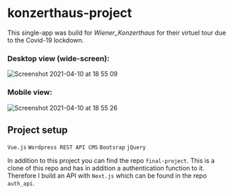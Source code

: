 # konzerthaus-project

This single-app was build for _Wiener_Konzerthaus_ for their virtuel tour due to the Covid-19 lockdown.

### Desktop view (wide-screen):
![Screenshot 2021-04-10 at 18 55 09](https://user-images.githubusercontent.com/70595672/114278296-714dda00-9a2f-11eb-9e72-9d944d55d25b.png)

### Mobile view:
![Screenshot 2021-04-10 at 18 55 26](https://user-images.githubusercontent.com/70595672/114278315-875b9a80-9a2f-11eb-930b-56f9c71fbfa7.png)

## Project setup
`Vue.js`
`Wordpress REST API CMS`
`Bootsrap`
`jQuery`

In addition to this project you can find the repo `final-project`. This is a clone of this repo and has in addition a authentication function to it. 
Therefore I build an API with `Next.js` which can be found in the repo `auth_api`.

